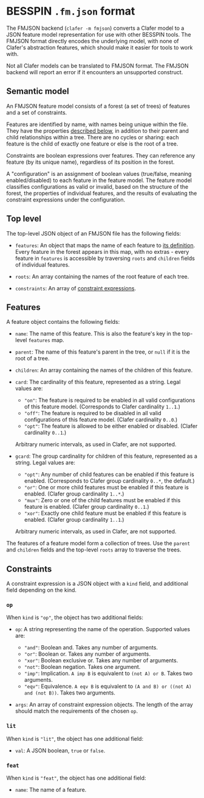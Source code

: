 # BESSPIN `.fm.json` format

The FMJSON backend (`clafer -m fmjson`) converts a Clafer model to a JSON
feature model representation for use with other BESSPIN tools.  The FMJSON
format directly encodes the underlying model, with none of Clafer's abstraction
features, which should make it easier for tools to work with.

Not all Clafer models can be translated to FMJSON format.  The FMJSON backend
will report an error if it encounters an unsupported construct.


## Semantic model

An FMJSON feature model consists of a forest (a set of trees) of features and a
set of constraints.

Features are identified by name, with names being unique within the file.  They
have the properties [described below](#features), in addition to their parent
and child relationships within a tree.  There are no cycles or sharing: each
feature is the child of exactly one feature or else is the root of a tree.

Constraints are boolean expressions over features.  They can reference any
feature (by its unique name), regardless of its position in the forest.

A "configuration" is an assignment of boolean values (true/false, meaning
enabled/disabled) to each feature in the feature model.  The feature model
classifies configurations as valid or invalid, based on the structure of the
forest, the properties of individual features, and the results of evaluating
the constraint expressions under the configuration.

## Top level

The top-level JSON object of an FMJSON file has the following fields:

* `features`: An object that maps the name of each feature to [its
  definition](#features).  Every feature in the forest appears in this map,
  with no extras - every feature in `features` is accessible by traversing
  `roots` and `children` fields of individual features.

* `roots`: An array containing the names of the root feature of each tree.

* `constraints`: An array of [constraint expressions](#constraints).

## Features

A feature object contains the following fields:

* `name`: The name of this feature.  This is also the feature's key in the
  top-level `features` map.

* `parent`: The name of this feature's parent in the tree, or `null` if it is
  the root of a tree.

* `children`: An array containing the names of the children of this feature.

* `card`: The cardinality of this feature, represented as a string.  Legal
  values are:

    - `"on"`: The feature is required to be enabled in all valid configurations
      of this feature model.  (Corresponds to Clafer cardinality `1..1`.)
    - `"off"`: The feature is required to be disabled in all valid
      configurations of this feature model.  (Clafer cardinality `0..0`.)
    - `"opt"`: The feature is allowed to be either enabled or disabled.
      (Clafer cardinality `0..1`.)

  Arbitrary numeric intervals, as used in Clafer, are not supported.

* `gcard`: The group cardinality for children of this feature, represented as a
  string.  Legal values are:

    - `"opt"`: Any number of child features can be enabled if this feature is
      enabled.  (Corresponds to Clafer group cardinality `0..*`, the default.)
    - `"or"`: One or more child features must be enabled if this feature is
      enabled.  (Clafer group cardinality `1..*`.)
    - `"mux"`: Zero or one of the child features must be enabled if this
      feature is enabled.  (Clafer group cardinality `0..1`.)
    - `"xor"`: Exactly one child feature must be enabled if this feature is
      enabled.  (Clafer group cardinality `1..1`.)

  Arbitrary numeric intervals, as used in Clafer, are not supported.

The features of a feature model form a collection of trees.  Use the `parent`
and `children` fields and the top-level `roots` array to traverse the trees.

## Constraints

A constraint expression is a JSON object with a `kind` field, and additional
field depending on the kind.

### `op`

When `kind` is `"op"`, the object has two additional fields:

* `op`: A string representing the name of the operation.  Supported values are:

    - `"and"`: Boolean and.  Takes any number of arguments.
    - `"or"`: Boolean or.  Takes any number of arguments.
    - `"xor"`: Boolean exclusive or.  Takes any number of arguments.
    - `"not"`: Boolean negation.  Takes one argument.
    - `"imp"`: Implication.  `A imp B` is equivalent to `(not A) or B`.  Takes
      two arguments.
    - `"eqv"`: Equivalence.  `A eqv B` is equivalent to `(A and B) or ((not A)
      and (not B))`.  Takes two arguments.

* `args`: An array of constraint expression objects.  The length of the array
  should match the requirements of the chosen `op`.

### `lit`

When `kind` is `"lit"`, the object has one additional field:

* `val`: A JSON boolean, `true` or `false`.

### `feat`

When `kind` is `"feat"`, the object has one additional field:

* `name`: The name of a feature.
